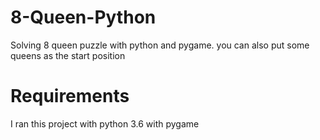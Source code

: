 # 8-Queen-Python
Solving 8 queen puzzle with python and pygame. you can also put some queens as the start position

# Requirements
I ran this project with python 3.6 with pygame
